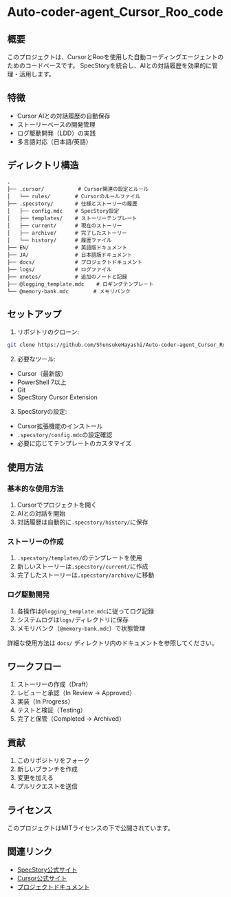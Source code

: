 # Auto-coder-agent_Cursor_Roo_code

## 概要
このプロジェクトは、CursorとRooを使用した自動コーディングエージェントのためのコードベースです。
SpecStoryを統合し、AIとの対話履歴を効果的に管理・活用します。

## 特徴
- Cursor AIとの対話履歴の自動保存
- ストーリーベースの開発管理
- ログ駆動開発（LDD）の実践
- 多言語対応（日本語/英語）

## ディレクトリ構造
```
.
├── .cursor/           # Cursor関連の設定とルール
│   └── rules/        # Cursorのルールファイル
├── .specstory/       # 仕様とストーリーの履歴
│   ├── config.mdc    # SpecStory設定
│   ├── templates/    # ストーリーテンプレート
│   ├── current/      # 現在のストーリー
│   ├── archive/      # 完了したストーリー
│   └── history/      # 履歴ファイル
├── EN/               # 英語版ドキュメント
├── JA/               # 日本語版ドキュメント
├── docs/             # プロジェクトドキュメント
├── logs/             # ログファイル
├── xnotes/           # 追加のノートと記録
├── @logging_template.mdc    # ロギングテンプレート
└── @memory-bank.mdc        # メモリバンク
```

## セットアップ
1. リポジトリのクローン:
```bash
git clone https://github.com/ShunsukeHayashi/Auto-coder-agent_Cursor_Roo_code.git
```

2. 必要なツール:
- Cursor（最新版）
- PowerShell 7以上
- Git
- SpecStory Cursor Extension

3. SpecStoryの設定:
- Cursor拡張機能のインストール
- `.specstory/config.mdc`の設定確認
- 必要に応じてテンプレートのカスタマイズ

## 使用方法

### 基本的な使用方法
1. Cursorでプロジェクトを開く
2. AIとの対話を開始
3. 対話履歴は自動的に`.specstory/history/`に保存

### ストーリーの作成
1. `.specstory/templates/`のテンプレートを使用
2. 新しいストーリーは`.specstory/current/`に作成
3. 完了したストーリーは`.specstory/archive/`に移動

### ログ駆動開発
1. 各操作は`@logging_template.mdc`に従ってログ記録
2. システムログは`logs/`ディレクトリに保存
3. メモリバンク（`@memory-bank.mdc`）で状態管理

詳細な使用方法は `docs/` ディレクトリ内のドキュメントを参照してください。

## ワークフロー
1. ストーリーの作成（Draft）
2. レビューと承認（In Review → Approved）
3. 実装（In Progress）
4. テストと検証（Testing）
5. 完了と保管（Completed → Archived）

## 貢献
1. このリポジトリをフォーク
2. 新しいブランチを作成
3. 変更を加える
4. プルリクエストを送信

## ライセンス
このプロジェクトはMITライセンスの下で公開されています。

## 関連リンク
- [SpecStory公式サイト](https://specstory.com/)
- [Cursor公式サイト](https://cursor.sh/)
- [プロジェクトドキュメント](./docs/)
